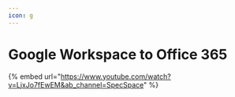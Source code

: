 ```yaml
---
icon: g
---
```


# Google Workspace to Office 365

{% embed url="https://www.youtube.com/watch?v=LjxJo7fEwEM&ab_channel=SpecSpace" %}

